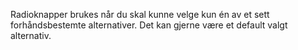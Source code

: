 Radioknapper brukes når du skal kunne velge kun én av et sett forhåndsbestemte alternativer. Det kan gjerne være et default valgt alternativ. 
